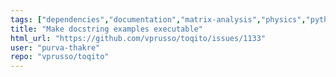 ```yaml
---
tags: ["dependencies","documentation","matrix-analysis","physics","python","python-3","quantum","quantum-computing","quantum-information","unitaryhack"]
title: "Make docstring examples executable"
html_url: "https://github.com/vprusso/toqito/issues/1133"
user: "purva-thakre"
repo: "vprusso/toqito"
---
```


